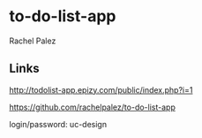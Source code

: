 # to-do-list-app

Rachel Palez

## Links
http://todolist-app.epizy.com/public/index.php?i=1

https://github.com/rachelpalez/to-do-list-app

login/password: uc-design